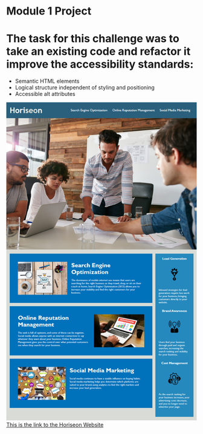 # **Module 1 Project**
# The task for this challenge was to take an existing code and refactor it improve the accessibility standards: 
- Semantic HTML elements
- Logical structure independent of styling and positioning
- Accessible alt attributes

![alt text](./assets/images/Horisen%20image.png)
[This is the link to the Horiseon Website](https://dnecia.github.io/Module-1-Challenge/) 